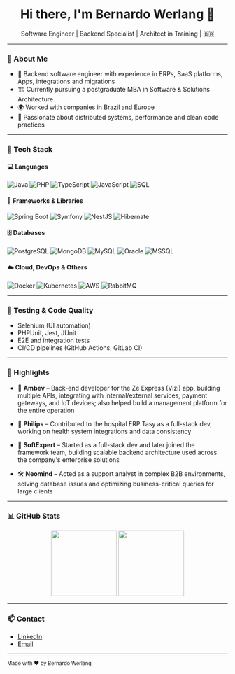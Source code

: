 <h1 align="center">Hi there, I'm Bernardo Werlang 👋</h1>

<p align="center">
  Software Engineer | Backend Specialist | Architect in Training | 🇧🇷
</p>

---

### 🧠 About Me

- 🔧 Backend software engineer with experience in ERPs, SaaS platforms, Apps, integrations and migrations  
- 🏗️ Currently pursuing a postgraduate MBA in Software & Solutions Architecture
- 🌍 Worked with companies in Brazil and Europe 
- 🐘 Passionate about distributed systems, performance and clean code practices

---

### 🧰 Tech Stack

#### 💻 Languages
![Java](https://img.shields.io/badge/Java-ED8B00?style=flat-square&logo=openjdk&logoColor=white)
![PHP](https://img.shields.io/badge/PHP-777BB4?style=flat-square&logo=php&logoColor=white)
![TypeScript](https://img.shields.io/badge/TypeScript-007ACC?style=flat-square&logo=typescript&logoColor=white)
![JavaScript](https://img.shields.io/badge/JavaScript-F7DF1E?style=flat-square&logo=javascript&logoColor=black)
![SQL](https://img.shields.io/badge/SQL-336791?style=flat-square&logo=postgresql&logoColor=white)

#### 🧱 Frameworks & Libraries
![Spring Boot](https://img.shields.io/badge/Spring_Boot-6DB33F?style=flat-square&logo=spring-boot&logoColor=white)
![Symfony](https://img.shields.io/badge/Symfony-000000?style=flat-square&logo=symfony&logoColor=white)
![NestJS](https://img.shields.io/badge/NestJS-E0234E?style=flat-square&logo=nestjs&logoColor=white)
![Hibernate](https://img.shields.io/badge/Hibernate-59666C?style=flat-square&logo=hibernate&logoColor=white)

#### 🗄️ Databases
![PostgreSQL](https://img.shields.io/badge/PostgreSQL-4169E1?style=flat-square&logo=postgresql&logoColor=white)
![MongoDB](https://img.shields.io/badge/MongoDB-47A248?style=flat-square&logo=mongodb&logoColor=white)
![MySQL](https://img.shields.io/badge/MySQL-4479A1?style=flat-square&logo=mysql&logoColor=white)
![Oracle](https://img.shields.io/badge/Oracle-F80000?style=flat-square&logo=oracle&logoColor=white)
![MSSQL](https://img.shields.io/badge/SQL_Server-CC2927?style=flat-square&logo=microsoft-sql-server&logoColor=white)

#### ☁️ Cloud, DevOps & Others
![Docker](https://img.shields.io/badge/Docker-2496ED?style=flat-square&logo=docker&logoColor=white)
![Kubernetes](https://img.shields.io/badge/Kubernetes-326CE5?style=flat-square&logo=kubernetes&logoColor=white)
![AWS](https://img.shields.io/badge/AWS-232F3E?style=flat-square&logo=amazon-aws&logoColor=white)
![RabbitMQ](https://img.shields.io/badge/RabbitMQ-FF6600?style=flat-square&logo=rabbitmq&logoColor=white)

---

### 🧪 Testing & Code Quality

- Selenium (UI automation)  
- PHPUnit, Jest, JUnit  
- E2E and integration tests  
- CI/CD pipelines (GitHub Actions, GitLab CI)

---

### 🧭 Highlights
- 🍻 **Ambev** – Back-end developer for the Zé Express (Vizi) app, building multiple APIs, integrating with internal/external services, payment gateways, and IoT devices; also helped build a management platform for the entire operation

- 🏥 **Philips** – Contributed to the hospital ERP Tasy as a full-stack dev, working on health system integrations and data consistency

- 🧾 **SoftExpert** – Started as a full-stack dev and later joined the framework team, building scalable backend architecture used across the company's enterprise solutions

- 🛠️ **Neomind** – Acted as a support analyst in complex B2B environments, solving database issues and optimizing business-critical queries for large clients

---

### 📊 GitHub Stats

<p align="center">
  <img height="150em" src="https://github-readme-stats.vercel.app/api?username=bernardowerlang&show_icons=true&theme=radical" />
  <img height="150em" src="https://github-readme-stats.vercel.app/api/top-langs/?username=bernardowerlang&layout=compact&theme=radical" />
</p>

---

### 📫 Contact

- [LinkedIn](https://linkedin.com/in/bernardo-werlang)  
- [Email](mailto:werlangber@gmail.com)  

---

<sub>Made with ❤️ by Bernardo Werlang</sub>
